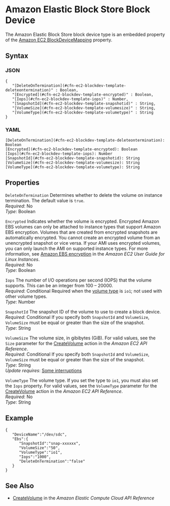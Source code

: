 # Amazon Elastic Block Store Block Device<a name="aws-properties-ec2-blockdev-template"></a>

The Amazon Elastic Block Store block device type is an embedded property of the [Amazon EC2 BlockDeviceMapping](aws-properties-ec2-blockdev-mapping.md) property\.

## Syntax<a name="w2922ab1c21c10c96c53c28b5"></a>

### JSON<a name="aws-properties-ec2-blockdev-template-syntax.json"></a>

```
{
   "[DeleteOnTermination](#cfn-ec2-blockdev-template-deleteontermination)" : Boolean,
   "[Encrypted](#cfn-ec2-blockdev-template-encrypted)" : Boolean,
   "[Iops](#cfn-ec2-blockdev-template-iops)" : Number,
   "[SnapshotId](#cfn-ec2-blockdev-template-snapshotid)" : String,
   "[VolumeSize](#cfn-ec2-blockdev-template-volumesize)" : String,
   "[VolumeType](#cfn-ec2-blockdev-template-volumetype)" : String
}
```

### YAML<a name="aws-properties-ec2-blockdev-template-syntax.yaml"></a>

```
[DeleteOnTermination](#cfn-ec2-blockdev-template-deleteontermination): Boolean
[Encrypted](#cfn-ec2-blockdev-template-encrypted): Boolean
[Iops](#cfn-ec2-blockdev-template-iops): Number
[SnapshotId](#cfn-ec2-blockdev-template-snapshotid): String
[VolumeSize](#cfn-ec2-blockdev-template-volumesize): String
[VolumeType](#cfn-ec2-blockdev-template-volumetype): String
```

## Properties<a name="w2922ab1c21c10c96c53c28b7"></a>

`DeleteOnTermination`  <a name="cfn-ec2-blockdev-template-deleteontermination"></a>
Determines whether to delete the volume on instance termination\. The default value is `true`\.  
*Required*: No  
*Type*: Boolean

`Encrypted`  <a name="cfn-ec2-blockdev-template-encrypted"></a>
Indicates whether the volume is encrypted\. Encrypted Amazon EBS volumes can only be attached to instance types that support Amazon EBS encryption\. Volumes that are created from encrypted snapshots are automatically encrypted\. You cannot create an encrypted volume from an unencrypted snapshot or vice versa\. If your AMI uses encrypted volumes, you can only launch the AMI on supported instance types\. For more information, see [Amazon EBS encryption](https://docs.aws.amazon.com/AWSEC2/latest/UserGuide/EBSEncryption.html) in the *Amazon EC2 User Guide for Linux Instances*\.  
*Required*: No  
*Type*: Boolean

`Iops`  <a name="cfn-ec2-blockdev-template-iops"></a>
The number of I/O operations per second \(IOPS\) that the volume supports\. This can be an integer from 100 – 20000\.  
*Required*: Conditional Required when the [volume type](#cfn-ec2-blockdev-template-volumetype) is `io1`; not used with other volume types\.  
*Type*: Number

`SnapshotId`  <a name="cfn-ec2-blockdev-template-snapshotid"></a>
The snapshot ID of the volume to use to create a block device\.  
*Required*: Conditional If you specify both `SnapshotId` and `VolumeSize`, `VolumeSize` must be equal or greater than the size of the snapshot\.  
*Type*: String

`VolumeSize`  <a name="cfn-ec2-blockdev-template-volumesize"></a>
The volume size, in gibibytes \(GiB\)\. For valid values, see the `Size` parameter for the [CreateVolume](https://docs.aws.amazon.com/AWSEC2/latest/APIReference/ApiReference-query-CreateVolume.html) action in the *Amazon EC2 API Reference*\.  
*Required*: Conditional If you specify both `SnapshotId` and `VolumeSize`, `VolumeSize` must be equal or greater than the size of the snapshot\.  
*Type*: String  
*Update requires*: [Some interruptions](using-cfn-updating-stacks-update-behaviors.md#update-some-interrupt)

`VolumeType`  <a name="cfn-ec2-blockdev-template-volumetype"></a>
The volume type\. If you set the type to `io1`, you must also set the `Iops` property\. For valid values, see the `VolumeType` parameter for the [CreateVolume](https://docs.aws.amazon.com/AWSEC2/latest/APIReference/ApiReference-query-CreateVolume.html) action in the *Amazon EC2 API Reference*\.  
*Required*: No  
*Type*: String

## Example<a name="w2922ab1c21c10c96c53c28b9"></a>

```
{
   "DeviceName":"/dev/sdc",
   "Ebs":{
      "SnapshotId":"snap-xxxxxx",
      "VolumeSize":"50",
      "VolumeType":"io1",
      "Iops":"1000",
      "DeleteOnTermination":"false"
   }
}
```

## See Also<a name="w2922ab1c21c10c96c53c28c11"></a>
+ [CreateVolume](http://docs.aws.amazon.com/AWSEC2/latest/APIReference/ApiReference-query-CreateVolume.html) in the *Amazon Elastic Compute Cloud API Reference*